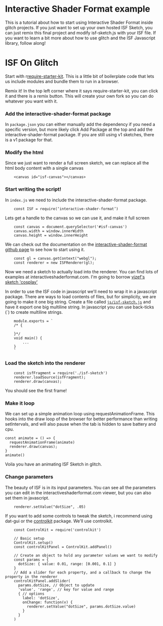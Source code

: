 Interactive Shader Format example
=========================

This is a tutorial about how to start using Interactive Shader Format inside glitch projects. If you just want to set up your own hosted ISF Sketch, you can just remix this final project and modify isf-sketch.js with your ISF file.  If you want to learn a bit more about how to use glitch and the ISF Javascript library, follow along!

# ISF On Glitch

Start with r[require-starter-kit](https://glitch.com/edit/#!/require-starter-kit?path=README.md:1:0).  This is a little bit of boilerplate code that lets us include modules and bundle them to run in a browser.

Remix it!  In the top left corner where it says require-starter-kit, you can click it and there is a remix button.  This will create your own fork so you can do whatever you want with it.  

### Add the interactive-shader-format package
In `package.json` you can either manually add the dependency if you need a specific version, but more likely click Add Package at the top and add the interactive-shader-format package.  If you are still using v1 sketches, there is a v1 package for that.

### Modify the html
Since we just want to render a full screen sketch, we can replace all the html body content with a single canvas
	
		<canvas id="isf-canvas"></canvas>
	

### Start writing the script!

In `index.js` we need to include the interactive-shader-format package.
		
		const ISF = require(‘interactive-shader-format’)

Lets get a handle to the canvas so we can use it, and make it full screen

		const canvas = document.querySelector('#isf-canvas')
		canvas.width = window.innerWidth
		canvas.height = window.innerHeight

We can check out the documentation on the [ interactive-shader-format github page](https://github.com/msfeldstein/interactive-shader-format-js) to see how to start using it.

		const gl = canvas.getContext("webgl");
		const renderer = new ISFRenderer(gl);

Now we need a sketch to actually load into the renderer.  You can find lots of examples at interactiveshaderformat.com.  I'm going to borrow [vjzef's sketch 'cosplay'](https://www.interactiveshaderformat.com/sketches/802)

In order to use the ISF code in javascript we'll need to wrap it in a javascript package.  There are ways to load contents of files, but for simplicity, we are going to make it one big string.  Create a file called [`js/isf-sketch.js`](https://glitch.com/edit/#!/isf-example?path=js/isf-sketch.js:1:0) and have it export one big multiline string.  In javascript you can use back-ticks (`) to create multiline strings.

		module.exports = `
		/* {
			
		}*/
		void main() {
			...
		}
		`

### Load the sketch into the renderer

		const isfFragment = require('./isf-sketch')
		renderer.loadSource(isfFragment);
		renderer.draw(canvas);
		
You should see the first frame!

### Make it loop

We can set up a simple animation loop using requestAnimationFrame.  This hooks into the draw loop of the browser for better performance than writing setIntervals, and will also pause when the tab is hidden to save battery and cpu.

	const animate = () => {
	  requestAnimationFrame(animate)
	  renderer.draw(canvas);
	}
	animate()

Voila you have an animating ISF Sketch in glitch.

### Change parameters
The beauty of ISF is in its input parameters.  You can see all the parameters you can edit in the interactiveshaderformat.com viewer, but you can also set them in javascript.

		renderer.setValue("dotSize", .05)

If you want to add some controls to tweak the sketch, i recommend using dat-gui or the [controlkit](https://www.npmjs.com/package/controlkit) package.  We'll use controlkit.
		
		const ControlKit = require('controlkit')
		
		// Basic setup
		ControlKit.setup()
		const controlKitPanel = ControlKit.addPanel()
		
		// Create an object to hold any parameter values we want to modify
		const params = { 
		  dotSize: { value: 0.01, range: [0.001, 0.1] }
		}
		// Add a slider for each property, and a callback to change the property in the renderer
		controlKitPanel.addSlider(
		  params.dotSize, // Object to update
		  'value', 'range', // key for value and range
		  { // options
		    label: 'dotSize',
		    onChange: function(v) {
		      renderer.setValue("dotSize", params.dotSize.value)
		    }
		  }
		)